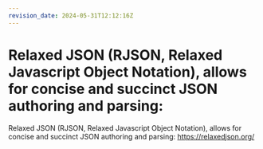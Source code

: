 ```yaml
---
revision_date: 2024-05-31T12:12:16Z
---
```

# Relaxed JSON (RJSON, Relaxed Javascript Object Notation), allows for concise and succinct JSON authoring and parsing:
Relaxed JSON (RJSON, Relaxed Javascript Object Notation), allows for concise and succinct JSON authoring and parsing:
https://relaxedjson.org/